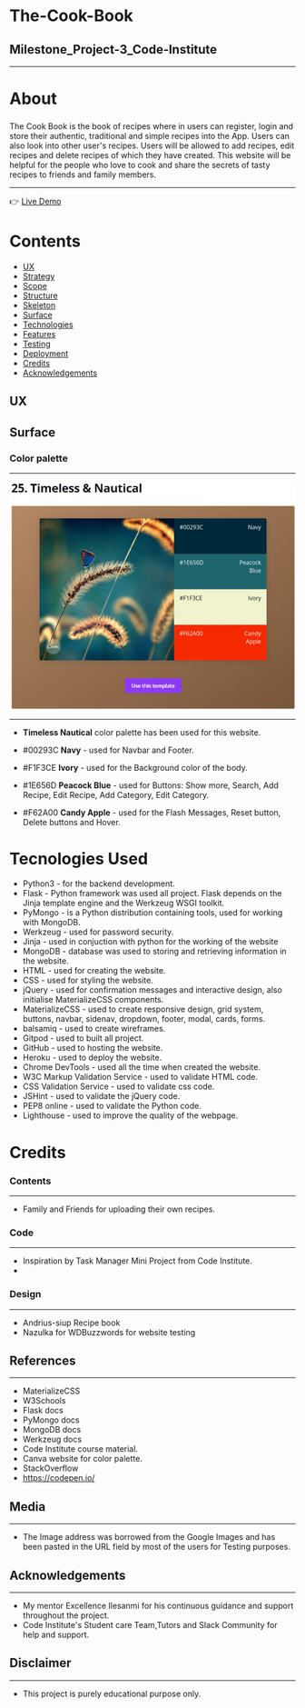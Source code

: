 # **The-Cook-Book**
## Milestone_Project-3_Code-Institute
____
# **About**
### 
The Cook Book is the book of recipes where in users can register, login and store their authentic, traditional and simple recipes into the App.
Users can also look into other user's recipes. 
Users will be allowed to add recipes, edit recipes and delete recipes of which they have created.
This website will be helpful for the people who love to cook and share the secrets of tasty recipes to friends and family members.
____

:point_right:
[Live Demo](https://flask-cook-book-ms3.herokuapp.com/)
# **Contents**

* [UX](#ux)
* [Strategy](#strategy)
* [Scope](#scope)
* [Structure](#structure)
* [Skeleton](#skeleton)
* [Surface](#surface)
* [Technologies](#technologies-used) 
* [Features](#feautures) 
* [Testing](#testing)
* [Deployment](#deployment)
* [Credits](#credits)
* [Acknowledgements](#acknowledgements)


## UX
## **Surface**
### Color palette
___

![plot](/images/color-palette.png)

___

* **Timeless Nautical** color palette has been used for this website.

* #00293C **Navy** - used for Navbar and Footer.

* #F1F3CE **Ivory** - used for the Background color of the  body.

* #1E656D **Peacock Blue** - used for Buttons: Show more, Search, Add Recipe, Edit Recipe, Add Category, Edit Category.

* #F62A00 **Candy Apple** - used for the Flash Messages, Reset button, Delete buttons and Hover.


# **Tecnologies Used**

* Python3 - for the backend development.
* Flask - Python framework was used all project. Flask depends on the Jinja template engine and the Werkzeug WSGI toolkit.
* PyMongo - is a Python distribution containing tools, used for working with MongoDB.
* Werkzeug - used for password security.
* Jinja - used in conjuction with python for the working of the website
* MongoDB - database was used to storing and retrieving information in the website.
* HTML - used for creating the website.
* CSS - used for styling the website.
* jQuery - used for confirmation messages and interactive design, also initialise MaterializeCSS components.
* MaterializeCSS - used to create responsive design, grid system, buttons, navbar, sidenav, dropdown, footer, modal, cards, forms.
* balsamiq - used to create wireframes.
* Gitpod - used to built all project.
* GitHub - used to hosting the website.
* Heroku - used to deploy the website.
* Chrome DevTools - used all the time when created the website.
* W3C Markup Validation Service - used to validate HTML code.
* CSS Validation Service - used to validate css code.
* JSHint - used to validate the jQuery code.
* PEP8 online - used to validate the Python code.
* Lighthouse - used to improve the quality of the webpage.


# **Credits**
### Contents
_____

* Family and Friends for uploading their own recipes.

### Code
____


* Inspiration by Task Manager Mini Project from Code Institute.
* 


### Design
___

* Andrius-siup Recipe book
* Nazulka for WDBuzzwords for website testing 


## References
___

* MaterializeCSS 
* W3Schools 
* Flask docs 
* PyMongo docs 
* MongoDB docs
* Werkzeug docs 
* Code Institute course material.
* Canva website for color palette.
* StackOverflow
* https://codepen.io/

## Media

___

* The Image address was borrowed from the Google Images and has been pasted in the URL field by most of the users for Testing purposes.

## Acknowledgements
___

* My mentor Excellence Ilesanmi for his continuous guidance and support throughout the project.
* Code Institute's Student care Team,Tutors and Slack Community for help and support.

## Disclaimer
___

* This project is purely educational purpose only.
